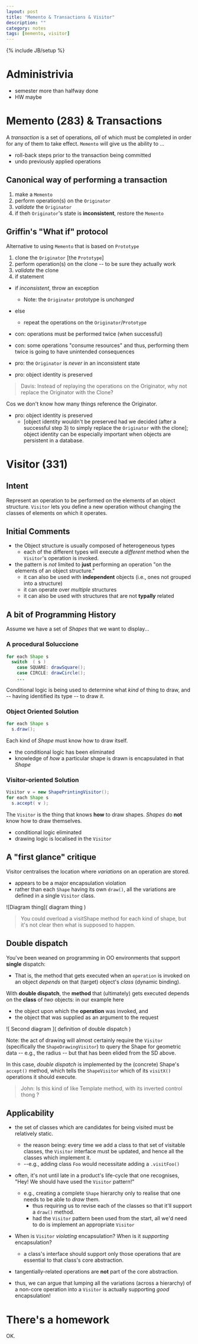 ```yaml
---
layout: post
title: "Memento & Transactions & Visitor"
description: ""
category: notes
tags: [memento, visitor]
---
```

{% include JB/setup %}

# Administrivia

* semester more than halfway done
* HW maybe

# Memento (283) & Transactions

A *transaction* is a set of operations, *all* of which must be
completed in order for any of them to take effect. `Memento` will give
us the ability to ...

* roll-back steps prior to the transaction being committed
* undo previously applied operations

## Canonical way of performing a transaction

1. make a `Memento`
2. perform operation(s) on the `Originator`
3. *validate* the `Originator`
4. if theh `Originator`'s state is __inconsistent__, restore the
   `Memento`

## Griffin's "What if" protocol

Alternative to using `Memento` that is based on `Prototype`

1. clone the `Originator` [the `Prototype`]
2. perform operation(s) on the clone -- to be sure they actually work
3. *validate* the clone
4. if statement
  * if *inconsistent*, throw an exception
    * Note: the `Originator` prototype is *unchanged*
  * else 
    * repeat the operations on the `Originator`/`Prototype`

* con: operations must be performed twice (when successful)
* con: some operations "consume resources" and thus, performing them twice
is going to have unintended consequences
* pro: the `Originator` is *never* in an inconsistent state
* pro: object identity is preserved

> Davis: Instead of replaying the operations on the Originator, why not
> replace the Originator with the Clone? 
  
Cos we don't know how many things reference the Originator. 

* pro: object identity is preserved
  - [object identity wouldn't be preserved had we decided (after a
    successful step 3) to simply replace the `Originator` with the
clone]; object identity can be especially important when objects are
persistent in a database. 

# Visitor (331) 

## Intent 

Represent an operation to be performed on the elements of an object
structure. `Visitor` lets you define a new operation without changing the
classes of elements on which it operates. 

## Initial Comments

* the Object structure is usually composed of heterogeneous types
  * each of the different types will execute a *different* method when
    the `Visitor`'s operation is invoked. 
* the pattern is *not* limited to __just__ performing an operation "on
  the elements of an object structure." 
  - it can also be used with __independent__ objects (i.e., ones not grouped
    into a structure) 
  - it can operate over _multiple_ structures
  - it can also be used with structures that are not __typally__ related 

## A bit of Programming History

Assume we have a set of *Shapes* that we want to display...

### A procedural Soluccione

``` java
for each Shape s
  switch  ( s )
    case SQUARE: drawSquare();
    case CIRCLE: drawCircle();
    ...
```

Conditional logic is being used to determine what *kind* of thing to
draw, and -- having identified its type -- to draw it.
 
### Object Oriented Solution

``` java
for each Shape s
  s.draw();
```

Each kind of *Shape* must know how to draw itself. 

* the conditional logic has been eliminated
* knowledge of *how* a particular shape is drawn is encapsulated in that
  *Shape* 

### Visitor-oriented Solution

``` java
Visitor v = new ShapePrintingVisitor();
for each Shape s
  s.accept( v );
```

The `Visitor` is the thing that knows __how__ to draw shapes. *Shapes*
do __not__ know how to draw themselves. 

* conditional logic eliminated
* drawing logic is localised in the `Visitor`

## A "first glance" critique

Visitor centralises the location where *variations* on an operation are
stored. 

* appears to be a major encapsulation violation
* rather than each `Shape` having its own `draw()`, all the variations
  are defined in a single `Visitor` class. 

![Diagram thing]( diagram thing )

> You could overload a visitShape method for each kind of shape, but
> it's not clear then what is supposed to happen.

## Double dispatch

You've been weaned on programming in OO environments that support
__single__ dispatch: 

* That is, the method that gets executed when an `operation` is invoked
  on an object *depends* on that (target) object's *class* (dynamic
binding). 

With __double dispatch__, the **method** that (ultimately) gets executed
depends on the __class__ of *two* objects: in our example here

* the object upon which the __operation__ was invoked, and  
* the object that was supplied as an argument to the request 

![ Second diagram ]( definition of double dispatch )

Note: the act of drawing will almost certainly require the `Visitor`
(specifically the `ShapeDrawingVisitor`) to query the Shape for
geometric data -- e.g., the radius -- but that has been elided from the
SD above. 

In this case, *double dispatch* is implemented by the (concrete) Shape's
`accept()` method, which tells the `ShapeVisitor` which of its
`visitX()` operations it should execute. 

> John: Is this kind of like Template method, with its inverted control
> thong ?  

## Applicability 

* the set of classes which are candidates for being visited must be
  relatively static. 
  - the reason being: every time we add a class to that set of 
visitable classes, the `Visitor` interface must be updated, and hence all the
classes which implement it. 
  - --e.g., adding class `Foo` would necessitate adding a `.visitFoo()`
    
* often, it's not until late in a product's life-cycle that one
  recognises, "Hey! We should have used the `Visitor` pattern!"
  * e.g., creating a complete `Shape` hierarchy only to realise that one
    needs to be able to *draw* them. 
    - thus requiring us to revise each of the classes so that it'll
      support a `draw()` method. 
    - had the `Visitor` pattern been used from the start, all we'd need
      to do is implement an appropriate `Visitor`

* When is `Visitor` *violating* encapsulation? When is it *supporting*
  encapsulation? 
  - a class's interface should support only those operations that are
    essential to that class's core abstraction. 
* tangentially-related operations are __not__ part of the core
  abstraction. 
* thus, we can argue that lumping all the variations (across a
  hierarchy) of a non-core operation into a `Visitor` is actually
supporting *good* encapsulation!

# There's a homework 

OK. 
